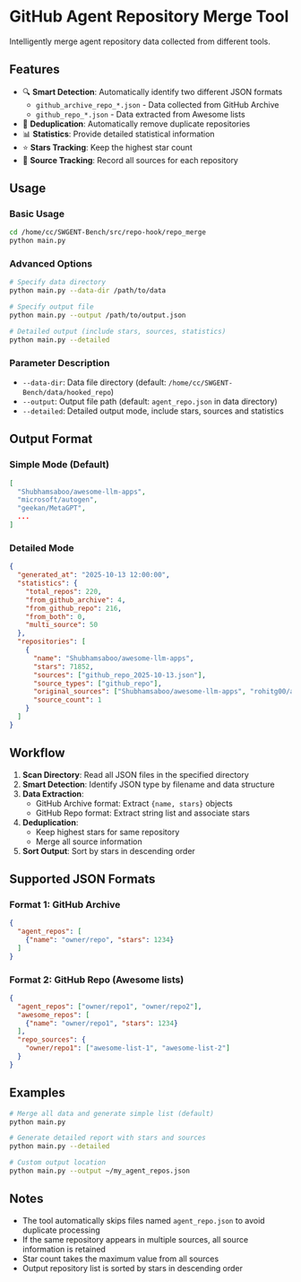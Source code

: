 # GitHub Agent Repository Merge Tool

Intelligently merge agent repository data collected from different tools.

## Features

- 🔍 **Smart Detection**: Automatically identify two different JSON formats
  - `github_archive_repo_*.json` - Data collected from GitHub Archive
  - `github_repo_*.json` - Data extracted from Awesome lists
- 🔄 **Deduplication**: Automatically remove duplicate repositories
- 📊 **Statistics**: Provide detailed statistical information
- ⭐ **Stars Tracking**: Keep the highest star count
- 📝 **Source Tracking**: Record all sources for each repository

## Usage

### Basic Usage

```bash
cd /home/cc/SWGENT-Bench/src/repo-hook/repo_merge
python main.py
```

### Advanced Options

```bash
# Specify data directory
python main.py --data-dir /path/to/data

# Specify output file
python main.py --output /path/to/output.json

# Detailed output (include stars, sources, statistics)
python main.py --detailed
```

### Parameter Description

- `--data-dir`: Data file directory (default: `/home/cc/SWGENT-Bench/data/hooked_repo`)
- `--output`: Output file path (default: `agent_repo.json` in data directory)
- `--detailed`: Detailed output mode, include stars, sources and statistics

## Output Format

### Simple Mode (Default)

```json
[
  "Shubhamsaboo/awesome-llm-apps",
  "microsoft/autogen",
  "geekan/MetaGPT",
  ...
]
```

### Detailed Mode

```json
{
  "generated_at": "2025-10-13 12:00:00",
  "statistics": {
    "total_repos": 220,
    "from_github_archive": 4,
    "from_github_repo": 216,
    "from_both": 0,
    "multi_source": 50
  },
  "repositories": [
    {
      "name": "Shubhamsaboo/awesome-llm-apps",
      "stars": 71852,
      "sources": ["github_repo_2025-10-13.json"],
      "source_types": ["github_repo"],
      "original_sources": ["Shubhamsaboo/awesome-llm-apps", "rohitg00/awesome-ai-apps"],
      "source_count": 1
    }
  ]
}
```

## Workflow

1. **Scan Directory**: Read all JSON files in the specified directory
2. **Smart Detection**: Identify JSON type by filename and data structure
3. **Data Extraction**: 
   - GitHub Archive format: Extract `{name, stars}` objects
   - GitHub Repo format: Extract string list and associate stars
4. **Deduplication**: 
   - Keep highest stars for same repository
   - Merge all source information
5. **Sort Output**: Sort by stars in descending order

## Supported JSON Formats

### Format 1: GitHub Archive

```json
{
  "agent_repos": [
    {"name": "owner/repo", "stars": 1234}
  ]
}
```

### Format 2: GitHub Repo (Awesome lists)

```json
{
  "agent_repos": ["owner/repo1", "owner/repo2"],
  "awesome_repos": [
    {"name": "owner/repo1", "stars": 1234}
  ],
  "repo_sources": {
    "owner/repo1": ["awesome-list-1", "awesome-list-2"]
  }
}
```

## Examples

```bash
# Merge all data and generate simple list (default)
python main.py

# Generate detailed report with stars and sources
python main.py --detailed

# Custom output location
python main.py --output ~/my_agent_repos.json
```

## Notes

- The tool automatically skips files named `agent_repo.json` to avoid duplicate processing
- If the same repository appears in multiple sources, all source information is retained
- Star count takes the maximum value from all sources
- Output repository list is sorted by stars in descending order
